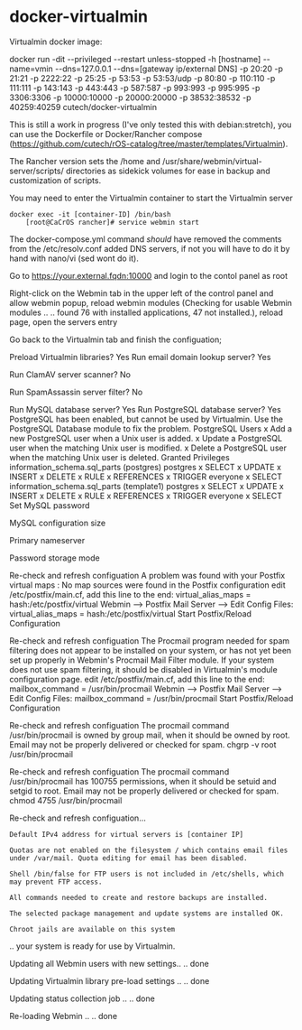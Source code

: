 # docker-virtualmin
Virtualmin docker image:

docker run -dit --privileged --restart unless-stopped -h [hostname] --name=vmin --dns=127.0.0.1 --dns=[gateway ip/external DNS] -p 20:20 -p 21:21 -p 2222:22 -p 25:25 -p 53:53 -p 53:53/udp -p 80:80 -p 110:110 -p 111:111 -p 143:143 -p 443:443 -p 587:587 -p 993:993 -p 995:995 -p 3306:3306 -p 10000:10000 -p 20000:20000 -p 38532:38532 -p 40259:40259 cutech/docker-virtualmin

This is still a work in progress (I've only tested this with debian:stretch), you can use the Dockerfile or Docker/Rancher compose (https://github.com/cutech/rOS-catalog/tree/master/templates/Virtualmin).

The Rancher version sets the /home and /usr/share/webmin/virtual-server/scripts/ directories as sidekick volumes for ease in backup and customization of scripts.

You may need to enter the Virtualmin container to start the Virtualmin server 

	docker exec -it [container-ID] /bin/bash
		[root@CaCrOS rancher]# service webmin start
		
The docker-compose.yml command *should* have removed the comments from the /etc/resolv.conf added DNS servers, if not you will have to do it by hand with nano/vi (sed wont do it).

Go to https://your.external.fqdn:10000 and login to the contol panel as root

Right-click on the Webmin tab in the upper left of the control panel and allow webmin popup, reload webmin modules (Checking for usable Webmin modules .. .. found 76 with installed applications, 47 not installed.), reload page, open the servers entry

Go back to the Virtualmin tab and finish the configuation;

Preload Virtualmin libraries? Yes
Run email domain lookup server? Yes

Run ClamAV server scanner? No

Run SpamAssassin server filter? No

Run MySQL database server? Yes
Run PostgreSQL database server? Yes 
	PostgreSQL has been enabled, but cannot be used by Virtualmin. Use the PostgreSQL Database module to fix the problem.
		PostgreSQL Users
			x Add a new PostgreSQL user when a Unix user is added.
			x Update a PostgreSQL user when the matching Unix user is modified.
			x Delete a PostgreSQL user when the matching Unix user is deleted.
		Granted Privileges
			 	information_schema.sql_parts (postgres)
					postgres x SELECT x UPDATE x INSERT x DELETE x RULE x REFERENCES x TRIGGER
					everyone x SELECT
				information_schema.sql_parts (template1)
					postgres x SELECT x UPDATE x INSERT x DELETE x RULE x REFERENCES x TRIGGER
					everyone x SELECT
Set MySQL password

MySQL configuration size

Primary nameserver

Password storage mode

Re-check and refresh configuation
	A problem was found with your Postfix virtual maps : No map sources were found in the Postfix configuration
		edit /etc/postfix/main.cf, add this line to the end: virtual_alias_maps = hash:/etc/postfix/virtual
			Webmin --> Postfix Mail Server --> Edit Config Files: virtual_alias_maps = hash:/etc/postfix/virtual
	Start Postfix/Reload Configuration

Re-check and refresh configuation
	The Procmail program needed for spam filtering does not appear to be installed on your system, or has not yet been set up properly in Webmin's Procmail Mail Filter module. If your system does not use spam filtering, it should be disabled in Virtualmin's module configuration page.
		edit /etc/postfix/main.cf, add this line to the end: mailbox_command = /usr/bin/procmail
			Webmin --> Postfix Mail Server --> Edit Config Files: mailbox_command = /usr/bin/procmail
	Start Postfix/Reload Configuration

Re-check and refresh configuation
	The procmail command /usr/bin/procmail is owned by group mail, when it should be owned by root. Email may not be properly delivered or checked for spam.
		chgrp -v root /usr/bin/procmail

Re-check and refresh configuation
	The procmail command /usr/bin/procmail has 100755 permissions, when it should be setuid and setgid to root. Email may not be properly delivered or checked for spam.
		chmod 4755 /usr/bin/procmail

Re-check and refresh configuation...

	Default IPv4 address for virtual servers is [container IP]

    Quotas are not enabled on the filesystem / which contains email files under /var/mail. Quota editing for email has been disabled.

    Shell /bin/false for FTP users is not included in /etc/shells, which may prevent FTP access.

    All commands needed to create and restore backups are installed.

    The selected package management and update systems are installed OK.

    Chroot jails are available on this system

.. your system is ready for use by Virtualmin.

Updating all Webmin users with new settings..
.. done

Updating Virtualmin library pre-load settings ..
.. done

Updating status collection job ..
.. done

Re-loading Webmin ..
.. done
